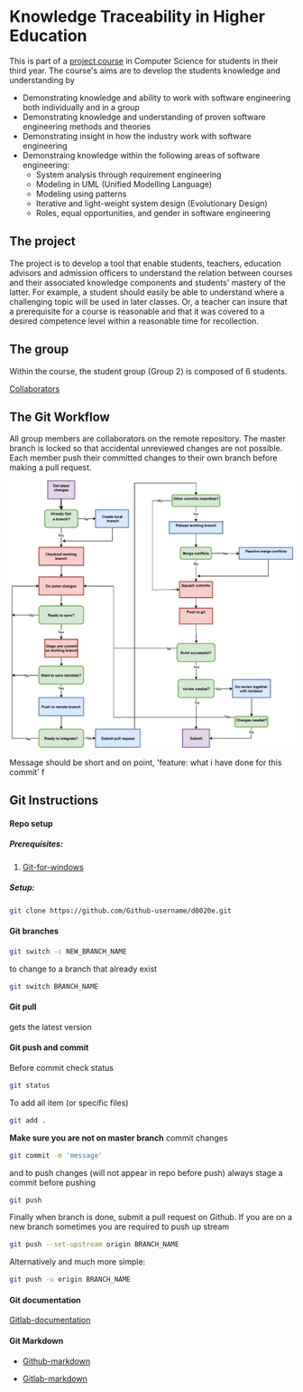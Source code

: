 # Knowledge Traceability in Higher Education

This is part of a [project course](https://www.ltu.se/edu/course/D00/D0020E/D0020E-Projekt-i-datateknik-1.112677?kursView=kursplan&l=en) in Computer Science for students in their third year.
The course's aims are to develop the students knowledge and understanding by
- Demonstrating knowledge and ability to work with software engineering both individually and in a group 
- Demonstrating knowledge and understanding of proven software engineering methods and theories
- Demonstrating insight in how the industry work with software engineering 
- Demonstraing knowledge within the following areas of software engineering: 
	- System analysis through requirement engineering
	- Modeling in UML (Unified Modelling Language)
	- Modeling using patterns
	- Iterative and light-weight system design (Evolutionary Design)
	- Roles, equal opportunities, and gender in software engineering 

## The project
The project is to develop a tool that enable students, teachers, education advisors and admission officers to understand the relation between courses and their associated knowledge components and students' mastery of the latter.
For example, a student should easily be able to understand where a challenging topic will be used in later classes.
Or, a teacher can insure that a prerequisite for a course is reasonable and that it was covered to a desired competence level within a reasonable time for recollection.

## The group
Within the course, the student group (Group 2) is composed of 6 students.

[Collaborators](../master/people/)

## The Git Workflow
All group members are collaborators on the remote repository.
The master branch is locked so that accidental unreviewed changes are not possible.
Each member push their committed changes to their own branch before making a pull request.


![workflow](Resources/Git_workflow-page-001.jpg)

Message should be short and on point, 'feature: what i have done for this commit'
 f
## Git Instructions
#### Repo setup
##### Prerequisites:

1. [Git-for-windows](https://git-scm.com/ "Git Homepage")

##### Setup:

```bash
git clone https://github.com/Github-username/d0020e.git
```

#### Git branches


```bash
git switch -c NEW_BRANCH_NAME
```
to change to a branch that already exist 

```bash
git switch BRANCH_NAME
```
#### Git pull
gets the latest version


#### Git push and commit
Before commit check status
```bash
git status
```
To add all item (or specific files) 
```bash
git add .
```
**Make sure you are not on master branch**
commit changes
```bash
git commit -m 'message'
```
and to push changes (will not appear in repo before push) always stage a commit before pushing
```bash
git push
```
Finally when branch is done, submit a pull request on Github.
If you are on a new branch sometimes you are required to push up stream

```bash
git push --set-upstream origin BRANCH_NAME
```
Alternatively and much more simple:

```bash
git push -u origin BRANCH_NAME
```
#### Git documentation

[Gitlab-documentation](https://docs.gitlab.com/)

#### Git Markdown

* [Github-markdown](https://guides.github.com/features/mastering-markdown/)

* [Gitlab-markdown](https://docs.gitlab.com/ee/user/markdown.html)

